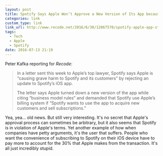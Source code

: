 ```yaml
---
layout: post
title: Spotify Says Apple Won’t Approve a New Version of Its App because It Doesn’t Want Competition for Apple Music | Recode
categories: link
custom_type: link
link_url: http://www.recode.net/2016/6/30/12067578/spotify-apple-app-store-rejection
tags:
  - Tech
  - Apple
  - Spotify
date: 2016-07-13 21:19
---
```

Peter Kafka reporting for *Recode*:

> In a letter sent this week to Apple’s top lawyer, Spotify says Apple is “causing grave harm to Spotify and its customers” by rejecting an update to Spotify’s iOS app.
>
> The letter says Apple turned down a new version of the app while citing “business model rules” and demanded that Spotify use Apple’s billing system if “Spotify wants to use the app to acquire new customers and sell subscriptions.”

Yea, yea… old news. But still very interesting. It's no secret that Apple's approval process can sometimes be arbitrary, but it also seems that Spotify is in violation of Apple's terms. Yet another example of how when companies have petty arguments, it's the user that suffers. People who want the convenience of subscribing to Spotify on their iOS device have to pay more to account for the 30% that Apple makes from the transaction. It's all just incredibly stupid.